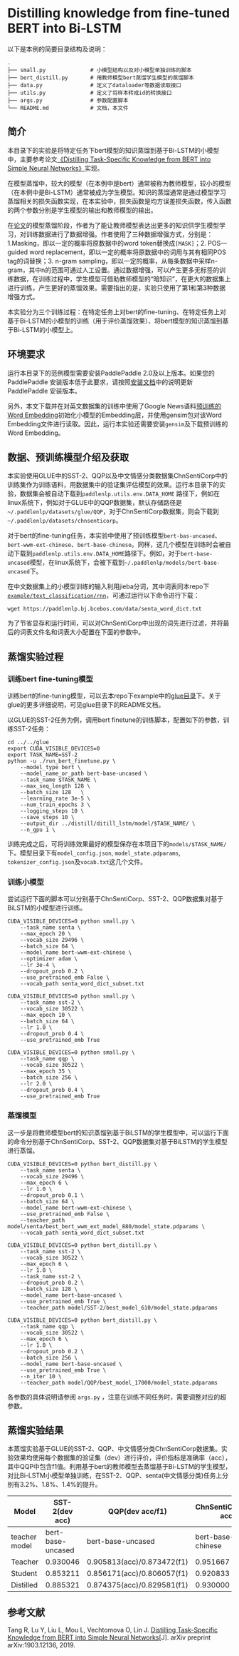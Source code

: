 # Distilling knowledge from fine-tuned BERT into Bi-LSTM


以下是本例的简要目录结构及说明：
```
.
├── small.py              # 小模型结构以及对小模型单独训练的脚本
├── bert_distill.py       # 用教师模型bert蒸馏学生模型的蒸馏脚本
├── data.py               # 定义了dataloader等数据读取接口
├── utils.py              # 定义了将样本转成id的转换接口
├── args.py               # 参数配置脚本
└── README.md             # 文档，本文件
```

## 简介
本目录下的实验是将特定任务下bert模型的知识蒸馏到基于Bi-LSTM的小模型中，主要参考论文[《Distilling Task-Specific Knowledge from BERT into Simple Neural Networks》](https://arxiv.org/abs/1903.12136)实现。

在模型蒸馏中，较大的模型（在本例中是bert）通常被称为教师模型，较小的模型（在本例中是Bi-LSTM）通常被成为学生模型。知识的蒸馏通常是通过模型学习蒸馏相关的损失函数实现，在本实验中，损失函数是均方误差损失函数，传入函数的两个参数分别是学生模型的输出和教师模型的输出。

在[论文](https://arxiv.org/abs/1903.12136)的模型蒸馏阶段，作者为了能让教师模型表达出更多的知识供学生模型学习，对训练数据进行了数据增强。作者使用了三种数据增强方式，分别是：1.Masking，即以一定的概率将原数据中的word token替换成`[MASK]`；2. POS—guided word replacement，即以一定的概率将原数据中的词用与其有相同POS tag的词替换；3. n-gram sampling，即以一定的概率，从每条数据中采样n-gram，其中n的范围可通过人工设置。通过数据增强，可以产生更多无标签的训练数据，在训练过程中，学生模型可借助教师模型的“暗知识”，在更大的数据集上进行训练，产生更好的蒸馏效果。需要指出的是，实验只使用了第1和第3种数据增强方式。

本实验分为三个训练过程：在特定任务上对bert的fine-tuning、在特定任务上对基于Bi-LSTM的小模型的训练（用于评价蒸馏效果）、将bert模型的知识蒸馏到基于Bi-LSTM的小模型上。

## 环境要求
运行本目录下的范例模型需要安装PaddlePaddle 2.0及以上版本。如果您的 PaddlePaddle 安装版本低于此要求，请按照[安装文档](https://www.paddlepaddle.org.cn/#quick-start)中的说明更新 PaddlePaddle 安装版本。

另外，本文下载并在对英文数据集的训练中使用了Google News语料[预训练的Word Embedding](https://code.google.com/archive/p/word2vec/)初始化小模型的Embedding层，并使用gensim包对该Word Embedding文件进行读取。因此，运行本实验还需要安装`gensim`及下载预训练的Word Embedding。


## 数据、预训练模型介绍及获取

本实验使用GLUE中的SST-2、QQP以及中文情感分类数据集ChnSentiCorp中的训练集作为训练语料，用数据集中的验证集评估模型的效果。运行本目录下的实验，数据集会被自动下载到`paddlenlp.utils.env.DATA_HOME` 路径下，例如在linux系统下，例如对于GLUE中的QQP数据集，默认存储路径是`~/.paddlenlp/datasets/glue/QQP`，对于ChnSentiCorp数据集，则会下载到 `~/.paddlenlp/datasets/chnsenticorp`。

对于bert的fine-tuning任务，本实验中使用了预训练模型`bert-bas-uncased`、`bert-wwm-ext-chinese`、`bert-base-chinese`。同样，这几个模型在训练时会被自动下载到`paddlenlp.utils.env.DATA_HOME`路径下。例如，对于`bert-base-uncased`模型，在linux系统下，会被下载到`~/.paddlenlp/models/bert-base-uncased`下。

在中文数据集上的小模型训练的输入利用jieba分词，其中词表同本repo下[`example/text_classification/rnn`](https://github.com/PaddlePaddle/models/tree/develop/PaddleNLP/examples/text_classification/rnn)，可通过运行以下命令进行下载：

```shell
wget https://paddlenlp.bj.bcebos.com/data/senta_word_dict.txt
```

为了节省显存和运行时间，可以对ChnSentiCorp中出现的词先进行过滤，并将最后的词表文件名和词表大小配置在下面的参数中。


## 蒸馏实验过程
### 训练bert fine-tuning模型
训练bert的fine-tuning模型，可以去本repo下example中的[glue目录](https://github.com/PaddlePaddle/models/tree/develop/PaddleNLP/examples/glue)下。关于glue的更多详细说明，可见glue目录下的README文档。

以GLUE的SST-2任务为例，调用bert finetune的训练脚本，配置如下的参数，训练SST-2任务：

```shell
cd ../../glue
export CUDA_VISIBLE_DEVICES=0
export TASK_NAME=SST-2
python -u ./run_bert_finetune.py \
    --model_type bert \
    --model_name_or_path bert-base-uncased \
    --task_name $TASK_NAME \
    --max_seq_length 128 \
    --batch_size 128   \
    --learning_rate 3e-5 \
    --num_train_epochs 3 \
    --logging_steps 10 \
    --save_steps 10 \
    --output_dir ../distill/ditill_lstm/model/$TASK_NAME/ \
    --n_gpu 1 \

```
训练完成之后，可将训练效果最好的模型保存在本项目下的`models/$TASK_NAME/`下。模型目录下有`model_config.json`, `model_state.pdparams`, `tokenizer_config.json`及`vocab.txt`这几个文件。


### 训练小模型

尝试运行下面的脚本可以分别基于ChnSentiCorp、SST-2、QQP数据集对基于BiLSTM的小模型进行训练。


```shell
CUDA_VISIBLE_DEVICES=0 python small.py \
    --task_name senta \
    --max_epoch 20 \
    --vocab_size 29496 \
    --batch_size 64 \
    --model_name bert-wwm-ext-chinese \
    --optimizer adam \
    --lr 3e-4 \
    --dropout_prob 0.2 \
    --use_pretrained_emb False \
    --vocab_path senta_word_dict_subset.txt
```

```shell
CUDA_VISIBLE_DEVICES=0 python small.py \
    --task_name sst-2 \
    --vocab_size 30522 \
    --max_epoch 10 \
    --batch_size 64 \
    --lr 1.0 \
    --dropout_prob 0.4 \
    --use_pretrained_emb True
```

```shell
CUDA_VISIBLE_DEVICES=0 python small.py \
    --task_name qqp \
    --vocab_size 30522 \
    --max_epoch 35 \
    --batch_size 256 \
    --lr 2.0 \
    --dropout_prob 0.4 \
    --use_pretrained_emb True
```

### 蒸馏模型
这一步是将教师模型bert的知识蒸馏到基于BiLSTM的学生模型中，可以运行下面的命令分别基于ChnSentiCorp、SST-2、QQP数据集对基于BiLSTM的学生模型进行蒸馏。

```shell
CUDA_VISIBLE_DEVICES=0 python bert_distill.py \
    --task_name senta \
    --vocab_size 29496 \
    --max_epoch 6 \
    --lr 1.0 \
    --dropout_prob 0.1 \
    --batch_size 64 \
    --model_name bert-wwm-ext-chinese \
    --use_pretrained_emb False \
    --teacher_path model/senta/best_bert_wwm_ext_model_880/model_state.pdparams \
    --vocab_path senta_word_dict_subset.txt
```

```shell
CUDA_VISIBLE_DEVICES=0 python bert_distill.py \
    --task_name sst-2 \
    --vocab_size 30522 \
    --max_epoch 6 \
    --lr 1.0 \
    --task_name sst-2 \
    --dropout_prob 0.2 \
    --batch_size 128 \
    --model_name bert-base-uncased \
    --use_pretrained_emb True \
    --teacher_path model/SST-2/best_model_610/model_state.pdparams
```

```shell
CUDA_VISIBLE_DEVICES=0 python bert_distill.py \
    --task_name qqp \
    --vocab_size 30522 \
    --max_epoch 6 \
    --lr 1.0 \
    --dropout_prob 0.2 \
    --batch_size 256 \
    --model_name bert-base-uncased \
    --use_pretrained_emb True \
    --n_iter 10 \
    --teacher_path model/QQP/best_model_17000/model_state.pdparams
```

各参数的具体说明请参阅 `args.py` ，注意在训练不同任务时，需要调整对应的超参数。


## 蒸馏实验结果
本蒸馏实验基于GLUE的SST-2、QQP、中文情感分类ChnSentiCorp数据集。实验效果均使用每个数据集的验证集（dev）进行评价，评价指标是准确率（acc），其中QQP中包含f1值。利用基于bert的教师模型去蒸馏基于Bi-LSTM的学生模型，对比Bi-LSTM小模型单独训练，在SST-2、QQP、senta(中文情感分类)任务上分别有3.2%、1.8%、1.4%的提升。

| Model          | SST-2(dev acc)    | QQP(dev acc/f1)            | ChnSentiCorp(dev acc) | ChnSentiCorp(dev acc) |
| -------------- | ----------------- | -------------------------- | --------------------- | --------------------- |
| teacher  model | bert-base-uncased | bert-base-uncased          | bert-base-chinese     | bert-wwm-ext-chinese  |
| Teacher        | 0.930046          | 0.905813(acc)/0.873472(f1) | 0.951667              | 0.955000              |
| Student        | 0.853211          | 0.856171(acc)/0.806057(f1) | 0.920833              | 0.920800              |
| Distilled      | 0.885321          | 0.874375(acc)/0.829581(f1) | 0.930000              | 0.935000              |


## 参考文献

Tang R, Lu Y, Liu L, Mou L, Vechtomova O, Lin J. [Distilling Task-Specific Knowledge from BERT into Simple Neural Networks](https://arxiv.org/abs/1903.12136)[J]. arXiv preprint arXiv:1903.12136, 2019.
